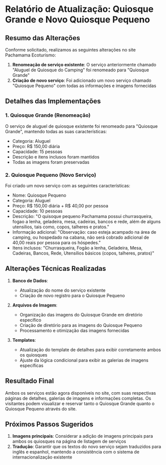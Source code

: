 # Relatório de Atualização: Quiosque Grande e Novo Quiosque Pequeno

## Resumo das Alterações

Conforme solicitado, realizamos as seguintes alterações no site Pachamama Ecoturismo:

1. **Renomeação de serviço existente**: O serviço anteriormente chamado "Aluguel de Quiosque do Camping" foi renomeado para "Quiosque Grande"
2. **Criação de novo serviço**: Foi adicionado um novo serviço chamado "Quiosque Pequeno" com todas as informações e imagens fornecidas

## Detalhes das Implementações

### 1. Quiosque Grande (Renomeação)

O serviço de aluguel de quiosque existente foi renomeado para "Quiosque Grande", mantendo todas as suas características:
- Categoria: Aluguel
- Preço: R$ 150,00 diária
- Capacidade: 15 pessoas
- Descrição e itens inclusos foram mantidos
- Todas as imagens foram preservadas

### 2. Quiosque Pequeno (Novo Serviço)

Foi criado um novo serviço com as seguintes características:
- Nome: Quiosque Pequeno
- Categoria: Aluguel
- Preço: R$ 150,00 diária + R$ 40,00 por pessoa
- Capacidade: 10 pessoas
- Descrição: "O quisoque pequeno Pachamama possui churrasqueira, fogao a lenha, geladeira, mesa, cadeiras, bancos e rede, além de alguns utensilios, tais como, copos, talheres e pratos."
- Informação adicional: "Observação: caso esteja acampado na área de camping, ou hospedado na cabana, não será cobrado adicional de 40,00 reais por pessoa para os hóspedes."
- Itens inclusos: "Churrasqueira, Fogão a lenha, Geladeira, Mesa, Cadeiras, Bancos, Rede, Utensílios básicos (copos, talheres, pratos)"

## Alterações Técnicas Realizadas

1. **Banco de Dados**:
   - Atualização do nome do serviço existente
   - Criação de novo registro para o Quiosque Pequeno

2. **Arquivos de Imagem**:
   - Organização das imagens do Quiosque Grande em diretório específico
   - Criação de diretório para as imagens do Quiosque Pequeno
   - Processamento e otimização das imagens fornecidas

3. **Templates**:
   - Atualização do template de detalhes para exibir corretamente ambos os quiosques
   - Ajuste da lógica condicional para exibir as galerias de imagens específicas

## Resultado Final

Ambos os serviços estão agora disponíveis no site, com suas respectivas páginas de detalhes, galerias de imagens e informações completas. Os visitantes podem visualizar e reservar tanto o Quiosque Grande quanto o Quiosque Pequeno através do site.

## Próximos Passos Sugeridos

1. **Imagens principais**: Considerar a adição de imagens principais para ambos os quiosques na página de listagem de serviços
2. **Tradução**: Garantir que os textos do novo serviço sejam traduzidos para inglês e espanhol, mantendo a consistência com o sistema de internacionalização existente
